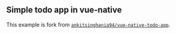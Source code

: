 ## Simple todo app in vue-native

This example is fork from [`ankitsinghania94/vue-native-todo-app`](https://github.com/ankitsinghania94/vue-native-todo-app).
